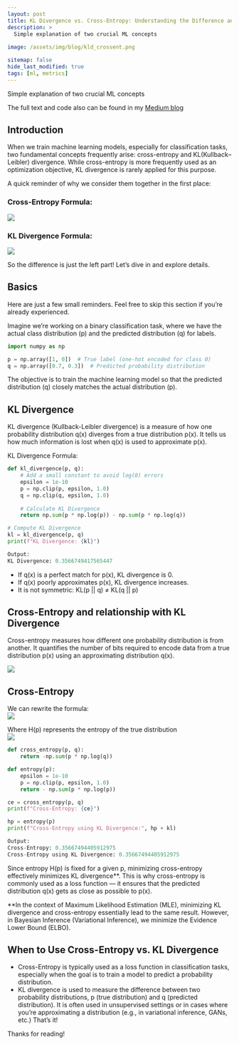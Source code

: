 ```yaml
---
layout: post
title: KL Divergence vs. Cross-Entropy: Understanding the Difference and Similarities
description: >
  Simple explanation of two crucial ML concepts
  
image: /assets/img/blog/kld_crossent.png

sitemap: false
hide_last_modified: true
tags: [ml, metrics]
---
```



Simple explanation of two crucial ML concepts

The full text and code also can be found in my [Medium blog](https://medium.com/@katykas/kl-divergence-vs-cross-entropy-understanding-the-difference-and-similarities-9cbc0c796598)

## Introduction
When we train machine learning models, especially for classification tasks, two fundamental concepts frequently arise: cross-entropy and KL(Kullback–Leibler) divergence. While cross-entropy is more frequently used as an optimization objective, KL divergence is rarely applied for this purpose.

A quick reminder of why we consider them together in the first place:

### Cross-Entropy Formula:
![](https://miro.medium.com/v2/resize:fit:828/format:webp/1*lfZ9hhE-5FUxNXQ0_0J7Wg.png)

### KL Divergence Formula:
![](https://miro.medium.com/v2/resize:fit:4800/format:webp/1*xDjm8bNW2dtblCX8_2SnXw.png)

So the difference is just the left part! Let’s dive in and explore details.

## Basics
Here are just a few small reminders. Feel free to skip this section if you’re already experienced.

Imagine we’re working on a binary classification task, where we have the actual class distribution (p) and the predicted distribution (q) for labels.

```python
import numpy as np

p = np.array([1, 0])  # True label (one-hot encoded for class 0)
q = np.array([0.7, 0.3])  # Predicted probability distribution
```

The objective is to train the machine learning model so that the predicted distribution (q) closely matches the actual distribution (p).

## KL Divergence
KL divergence (Kullback-Leibler divergence) is a measure of how one probability distribution q(x) diverges from a true distribution p(x). It tells us how much information is lost when q(x) is used to approximate p(x).


KL Divergence Formula:

```python
def kl_divergence(p, q):
    # Add a small constant to avoid log(0) errors
    epsilon = 1e-10
    p = np.clip(p, epsilon, 1.0)
    q = np.clip(q, epsilon, 1.0)
    
    # Calculate KL Divergence
    return np.sum(p * np.log(p)) - np.sum(p * np.log(q))

# Compute KL Divergence
kl = kl_divergence(p, q)
print(f"KL Divergence: {kl}")
```
```python
Output:
KL Divergence: 0.3566749417565447
```

* If q(x) is a perfect match for p(x), KL divergence is 0.
* If q(x) poorly approximates p(x), KL divergence increases.
* It is not symmetric: KL(p || q) ≠ KL(q || p)

## Cross-Entropy and relationship with KL Divergence
Cross-entropy measures how different one probability distribution is from another. It quantifies the number of bits required to encode data from a true distribution p(x) using an approximating distribution q(x).

![](https://miro.medium.com/v2/resize:fit:828/format:webp/1*lfZ9hhE-5FUxNXQ0_0J7Wg.png)

## Cross-Entropy
We can rewrite the formula:  
![](https://miro.medium.com/v2/resize:fit:1064/format:webp/1*VLVD6X6LNue3zJ7_dSAftw.png)

Where H(p) represents the entropy of the true distribution  
![](https://miro.medium.com/v2/resize:fit:610/format:webp/1*L9_tttKyPckrC4_ssE_nKA.png)

```python
def cross_entropy(p, q):
    return -np.sum(p * np.log(q))

def entropy(p):
    epsilon = 1e-10
    p = np.clip(p, epsilon, 1.0)
    return - np.sum(p * np.log(p))

ce = cross_entropy(p, q)
print(f"Cross-Entropy: {ce}")

hp = entropy(p)
print(f"Cross-Entropy using KL Divergence:", hp + kl)
```

```python
Output:
Cross-Entropy: 0.35667494405912975
Cross-Entropy using KL Divergence: 0.35667494405912975
```

Since entropy H(p) is fixed for a given p, minimizing cross-entropy effectively minimizes KL divergence**. This is why cross-entropy is commonly used as a loss function — it ensures that the predicted distribution q(x) gets as close as possible to p(x).

**In the context of Maximum Likelihood Estimation (MLE), minimizing KL divergence and cross-entropy essentially lead to the same result. However, in Bayesian Inference (Variational Inference), we minimize the Evidence Lower Bound (ELBO).

## When to Use Cross-Entropy vs. KL Divergence
* Cross-Entropy is typically used as a loss function in classification tasks, especially when the goal is to train a model to predict a probability distribution.
* KL divergence is used to measure the difference between two probability distributions, p (true distribution) and q (predicted distribution). It is often used in unsupervised settings or in cases where you’re approximating a distribution (e.g., in variational inference, GANs, etc.)
That’s it!

Thanks for reading!
